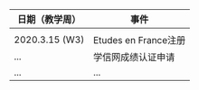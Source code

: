 
|  日期（教学周）   | 事件  |
|  ----  | ----  |
|        |       |
| 2020.3.15 (W3) | Etudes en France注册 |
| ... | 学信网成绩认证申请 |
| ...  | ... |
